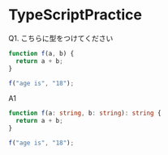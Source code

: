 # TypeScriptPractice

Q1. こちらに型をつけてください

```ts
function f(a, b) {
  return a + b;
}

f("age is", "18");
```

A1

```ts
function f(a: string, b: string): string {
  return a + b;
}

f("age is", "18");
```
